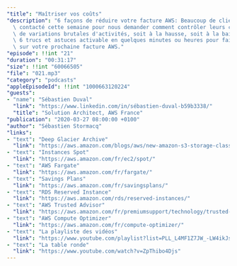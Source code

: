 ```yaml
---
"title": "Maîtriser vos coûts"
"description": "6 façons de réduire votre facture AWS: Beaucoup de clients nous ont\
  \ contacté cette semaine pour nous demander comment contrôler leurs coûts en période\
  \ de variations brutales d'activités, soit à la hausse, soit à la baisse.  Découvrez\
  \ 6 trucs et astuces activable en quelques minutes ou heures pour faire des économies\
  \ sur votre prochaine facture AWS."
"episode": !!int "21"
"duration": "00:31:17"
"size": !!int "60066505"
"file": "021.mp3"
"category": "podcasts"
"appleEpisodeId": !!int "1000663120224"
"guests":
- "name": "Sébastien Duval"
  "link": "https://www.linkedin.com/in/sébastien-duval-b59b3338/"
  "title": "Solution Architect, AWS France"
"publication": "2020-03-27 08:00:00 +0100"
"author": "Sébastien Stormacq"
"links":
- "text": "Deep Glacier Archive"
  "link": "https://aws.amazon.com/blogs/aws/new-amazon-s3-storage-class-glacier-deep-archive/"
- "text": "Instances Spot"
  "link": "https://aws.amazon.com/fr/ec2/spot/"
- "text": "AWS Fargate"
  "link": "https://aws.amazon.com/fr/fargate/"
- "text": "Savings Plans"
  "link": "https://aws.amazon.com/fr/savingsplans/"
- "text": "RDS Reserved Instance"
  "link": "https://aws.amazon.com/rds/reserved-instances/"
- "text": "AWS Trusted Advisor"
  "link": "https://aws.amazon.com/fr/premiumsupport/technology/trusted-advisor/"
- "text": "AWS Compute Optimizer"
  "link": "https://aws.amazon.com/fr/compute-optimizer/"
- "text": "La playliste des vidéos"
  "link": "https://www.youtube.com/playlist?list=PLL_L4MF1Z7JW_-LW4ikJsgF2EIfpOp-IU"
- "text": "La table ronde"
  "link": "https://www.youtube.com/watch?v=ZpThibo4Djs"
---
```

